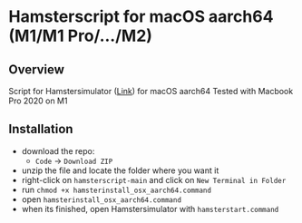 # Hamsterscript for macOS aarch64 (M1/M1 Pro/.../M2)

## Overview
Script for Hamstersimulator ([Link](https://www.java-hamster-modell.de/simulator.html)) for macOS aarch64
Tested with Macbook Pro 2020 on M1

## Installation
- download the repo:  
  * `Code` -> `Download ZIP`
- unzip the file and locate the folder where you want it
- right-click on `hamsterscript-main` and click on `New Terminal in Folder`
- run `chmod +x hamsterinstall_osx_aarch64.command`
- open `hamsterinstall_osx_aarch64.command`
- when its finished, open Hamstersimulator with `hamsterstart.command`
